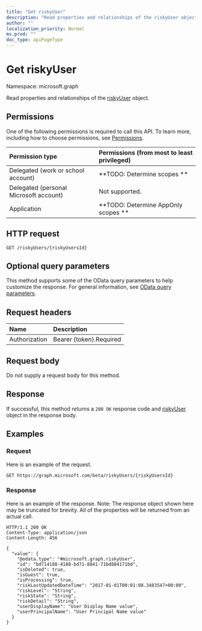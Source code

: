 ```yaml
---
title: "Get riskyUser"
description: "Read properties and relationships of the riskyUser object."
author: ""
localization_priority: Normal
ms.prod: ""
doc_type: apiPageType
---
```


# Get riskyUser

Namespace: microsoft.graph

Read properties and relationships of the [riskyUser](../resources/riskyuser.md) object.

## Permissions
One of the following permissions is required to call this API. To learn more, including how to choose permissions, see [Permissions](/concepts/permissions-reference.md).

|Permission type|Permissions (from most to least privileged)|
|:---|:---|
|Delegated (work or school account)|**TODO: Determine scopes **|
|Delegated (personal Microsoft account)|Not supported.|
|Application|**TODO: Determine AppOnly scopes **|

## HTTP request
<!-- {
  "blockType": "ignored"
}
-->
``` http
GET /riskyUsers/{riskyUsersId}
```

## Optional query parameters
This method supports some of the OData query parameters to help customize the response. For general information, see [OData query parameters](/graph/query-parameters).

## Request headers
|Name|Description|
|:---|:---|
|Authorization|Bearer {token}.Required|

## Request body
Do not supply a request body for this method.

## Response
If successful, this method returns a `200 OK` response code and [riskyUser](../resources/riskyuser.md) object in the response body.

## Examples

### Request
Here is an example of the request.
<!-- {
  "blockType": "request",
  "name": "get_riskyuser"
}
-->
``` http
GET https://graph.microsoft.com/beta/riskyUsers/{riskyUsersId}
```

### Response
Here is an example of the response. Note: The response object shown here may be truncated for brevity. All of the properties will be returned from an actual call.
<!-- {
  "blockType": "response",
  "truncated": true,
  "@odata.type": "microsoft.graph.riskyUser"
}
-->
``` http
HTTP/1.1 200 OK
Content-Type: application/json
Content-Length: 456

{
  "value": {
    "@odata.type": "#microsoft.graph.riskyUser",
    "id": "bd714188-4188-bd71-8841-71bd884171bd",
    "isDeleted": true,
    "isGuest": true,
    "isProcessing": true,
    "riskLastUpdatedDateTime": "2017-01-01T00:01:08.3483547+00:00",
    "riskLevel": "String",
    "riskState": "String",
    "riskDetail": "String",
    "userDisplayName": "User Display Name value",
    "userPrincipalName": "User Principal Name value"
  }
}
```

